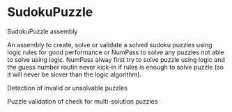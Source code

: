 # SudokuPuzzle
SudokuPuzzle assembly

An assembly to create, solve or validate a solved sudoku puzzles
using logic rules for good performance or NumPass to solve any puzzles not able to solve using logic.
NumPass alway first try to solve puzzle using logic and the guess number routin never kick-in if rules
is enough to solve puzzle (so it will never be slover than the logic algorithm).

Detection of invalid or unsolvable puzzles

Puzzle validation of check for multi-solution puzzles

